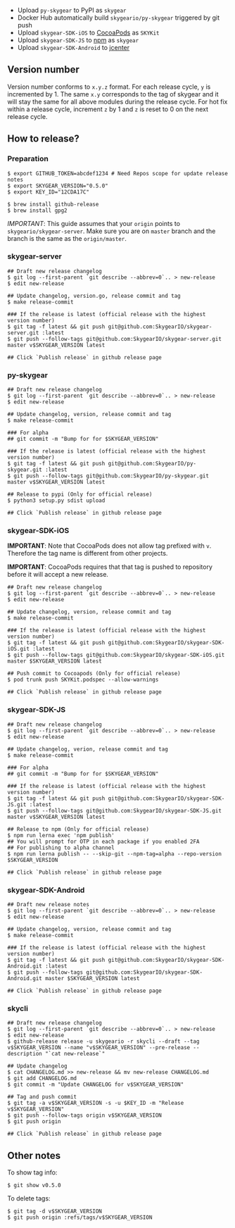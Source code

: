 - Upload `py-skygear` to PyPI as `skygear`
- Docker Hub automatically build `skygeario/py-skygear` triggered by git push
- Upload `skygear-SDK-iOS` to [CocoaPods](https://cocoapods.org/pods/SKYKit) as `SKYKit`
- Upload `skygear-SDK-JS` to [npm](https://www.npmjs.com/package/skygear) as `skygear`
- Upload `skygear-SDK-Android` to [jcenter](https://bintray.com/skygeario/maven/skygear-android)

## Version number

Version number conforms to `x.y.z` format. For each release cycle, `y`
is incremented by 1. The same `x.y` corresponds to the tag of skygear and it
will stay the same for all above modules during the release cycle.
For hot fix within a release cycle, increment `z`
by 1 and `z` is reset to 0 on the next release cycle.

## How to release?

### Preparation

```shell
$ export GITHUB_TOKEN=abcdef1234 # Need Repos scope for update release notes
$ export SKYGEAR_VERSION="0.5.0"
$ export KEY_ID="12CDA17C"

$ brew install github-release
$ brew install gpg2
```

*IMPORTANT*: This guide assumes that your `origin` points to
`skygeario/skygear-server`. Make sure you are on `master` branch and the
branch is the same as the `origin/master`.

### skygear-server

```shell
## Draft new release changelog
$ git log --first-parent `git describe --abbrev=0`.. > new-release
$ edit new-release

## Update changelog, version.go, release commit and tag
$ make release-commit

### If the release is latest (official release with the highest version number)
$ git tag -f latest && git push git@github.com:SkygearIO/skygear-server.git :latest
$ git push --follow-tags git@github.com:SkygearIO/skygear-server.git master v$SKYGEAR_VERSION latest

## Click `Publish release` in github release page
```

### py-skygear

```shell
## Draft new release changelog
$ git log --first-parent `git describe --abbrev=0`.. > new-release
$ edit new-release

## Update changelog, version, release commit and tag
$ make release-commit

### For alpha
## git commit -m "Bump for for $SKYGEAR_VERSION"

### If the release is latest (official release with the highest version number)
$ git tag -f latest && git push git@github.com:SkygearIO/py-skygear.git :latest
$ git push --follow-tags git@github.com:SkygearIO/py-skygear.git master v$SKYGEAR_VERSION latest

## Release to pypi (Only for official release)
$ python3 setup.py sdist upload

## Click `Publish release` in github release page
```

### skygear-SDK-iOS

**IMPORTANT**: Note that CocoaPods does not allow tag prefixed with `v`.
Therefore the tag name is different from other projects.

**IMPORTANT**: CocoaPods requires that that tag is pushed to repository before
it will accept a new release.

```shell
## Draft new release changelog
$ git log --first-parent `git describe --abbrev=0`.. > new-release
$ edit new-release

## Update changelog, version, release commit and tag
$ make release-commit

### If the release is latest (official release with the highest version number)
$ git tag -f latest && git push git@github.com:SkygearIO/skygear-SDK-iOS.git :latest
$ git push --follow-tags git@github.com:SkygearIO/skygear-SDK-iOS.git master $SKYGEAR_VERSION latest

## Push commit to Cocoapods (Only for official release)
$ pod trunk push SKYKit.podspec --allow-warnings

## Click `Publish release` in github release page
```

### skygear-SDK-JS

```shell
## Draft new release changelog
$ git log --first-parent `git describe --abbrev=0`.. > new-release
$ edit new-release

## Update changelog, verion, release commit and tag
$ make release-commit

### For alpha
## git commit -m "Bump for for $SKYGEAR_VERSION"

### If the release is latest (official release with the highest version number)
$ git tag -f latest && git push git@github.com:SkygearIO/skygear-SDK-JS.git :latest
$ git push --follow-tags git@github.com:SkygearIO/skygear-SDK-JS.git master v$SKYGEAR_VERSION latest

## Release to npm (Only for official release)
$ npm run lerna exec 'npm publish'
## You will prompt for OTP in each package if you enabled 2FA
## For publishing to alpha channel
$ npm run lerna publish -- --skip-git --npm-tag=alpha --repo-version $SKYGEAR_VERSION

## Click `Publish release` in github release page
```

### skygear-SDK-Android

```shell
## Draft new release notes
$ git log --first-parent `git describe --abbrev=0`.. > new-release
$ edit new-release

## Update changelog, version, release commit and tag
$ make release-commit

### If the release is latest (official release with the highest version number)
$ git tag -f latest && git push git@github.com:SkygearIO/skygear-SDK-Android.git :latest
$ git push --follow-tags git@github.com:SkygearIO/skygear-SDK-Android.git master $SKYGEAR_VERSION latest

## Click `Publish release` in github release page
```

### skycli

```shell
## Draft new release changelog
$ git log --first-parent `git describe --abbrev=0`.. > new-release
$ edit new-release
$ github-release release -u skygeario -r skycli --draft --tag v$SKYGEAR_VERSION --name "v$SKYGEAR_VERSION" --pre-release --description "`cat new-release`"

## Update changelog
$ cat CHANGELOG.md >> new-release && mv new-release CHANGELOG.md
$ git add CHANGELOG.md
$ git commit -m "Update CHANGELOG for v$SKYGEAR_VERSION"

## Tag and push commit
$ git tag -a v$SKYGEAR_VERSION -s -u $KEY_ID -m "Release v$SKYGEAR_VERSION"
$ git push --follow-tags origin v$SKYGEAR_VERSION
$ git push origin

## Click `Publish release` in github release page
```

## Other notes

To show tag info:

```shell
$ git show v0.5.0
```


To delete tags:

```
$ git tag -d v$SKYGEAR_VERSION
$ git push origin :refs/tags/v$SKYGEAR_VERSION
```
